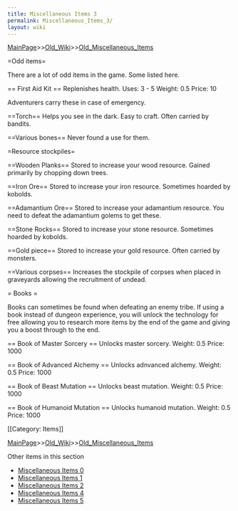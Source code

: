 ```yaml
---
title: Miscellaneous Items 3
permalink: Miscellaneous_Items_3/
layout: wiki
---
```


[MainPage](/keeperrl_wiki/ "wikilink")>>[Old_Wiki](/keeperrl_wiki/Old_Wiki "wikilink")>>[Old_Miscellaneous_Items](/keeperrl_wiki/Old_Miscellaneous_Items "wikilink")

=Odd items=

There are a lot of odd items in the game. Some listed here.

== First Aid Kit ==
 Replenishes health.
 Uses: 3 - 5
 Weight: 0.5
 Price: 10

Adventurers carry these in case of emergency.

==Torch==
 Helps you see in the dark. Easy to craft. Often carried by bandits.

==Various bones==
 Never found a use for them.

=Resource stockpiles=

==Wooden Planks==
 Stored to increase your wood resource. Gained primarily by chopping down trees.

==Iron Ore==
 Stored to increase your iron resource. Sometimes hoarded by kobolds.

==Adamantium Ore==
 Stored to increase your adamantium resource. You need to defeat the adamantium golems to get these.

==Stone Rocks==
 Stored to increase your stone resource. Sometimes hoarded by kobolds.

==Gold piece==
 Stored to increase your gold resource. Often carried by monsters.

==Various corpses==
 Increases the stockpile of corpses when placed in graveyards allowing the recruitment of undead.

= Books =

Books can sometimes be found when defeating an enemy tribe. If using a book instead of dungeon experience, you will unlock the technology for free allowing you to research more items by the end of the game and giving you a boost through to the end.

== Book of Master Sorcery ==
 Unlocks master sorcery.
 Weight: 0.5
 Price: 1000

== Book of Advanced Alchemy ==
 Unlocks adnvanced alchemy.
 Weight: 0.5
 Price: 1000

== Book of Beast Mutation ==
 Unlocks beast mutation.
 Weight: 0.5
 Price: 1000

== Book of Humanoid Mutation ==
 Unlocks humanoid mutation.
 Weight: 0.5
 Price: 1000

[[Category: Items]]

[MainPage](/keeperrl_wiki/ "wikilink")>>[Old_Wiki](/keeperrl_wiki/Old_Wiki "wikilink")>>[Old_Miscellaneous_Items](/keeperrl_wiki/Old_Miscellaneous_Items "wikilink")

Other items in this section
-    [Miscellaneous Items 0](/keeperrl_wiki/Miscellaneous_Items_0 "wikilink")
-    [Miscellaneous Items 1](/keeperrl_wiki/Miscellaneous_Items_1 "wikilink")
-    [Miscellaneous Items 2](/keeperrl_wiki/Miscellaneous_Items_2 "wikilink")
-    [Miscellaneous Items 4](/keeperrl_wiki/Miscellaneous_Items_4 "wikilink")
-    [Miscellaneous Items 5](/keeperrl_wiki/Miscellaneous_Items_5 "wikilink")
